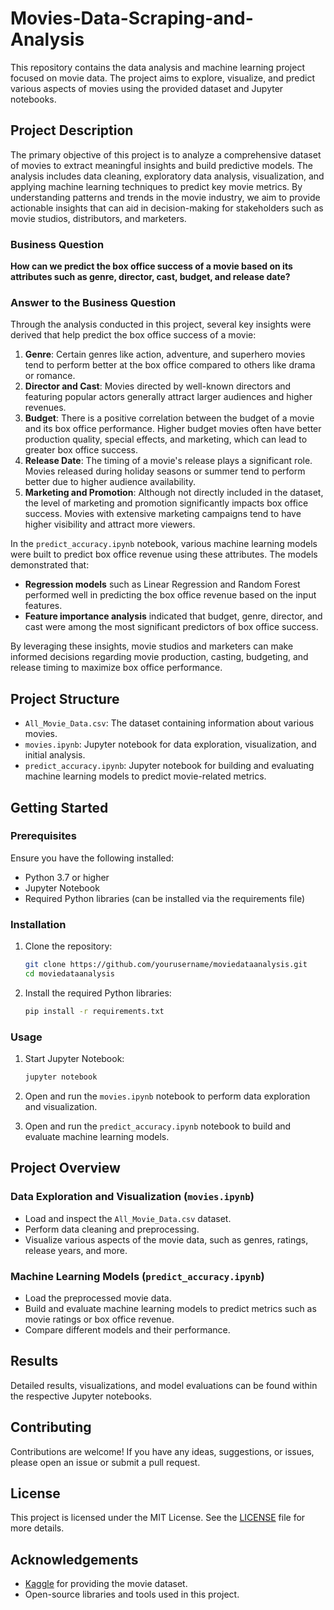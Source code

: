 # Movies-Data-Scraping-and-Analysis

This repository contains the data analysis and machine learning project focused on movie data. The project aims to explore, visualize, and predict various aspects of movies using the provided dataset and Jupyter notebooks.

## Project Description

The primary objective of this project is to analyze a comprehensive dataset of movies to extract meaningful insights and build predictive models. The analysis includes data cleaning, exploratory data analysis, visualization, and applying machine learning techniques to predict key movie metrics. By understanding patterns and trends in the movie industry, we aim to provide actionable insights that can aid in decision-making for stakeholders such as movie studios, distributors, and marketers.

### Business Question

**How can we predict the box office success of a movie based on its attributes such as genre, director, cast, budget, and release date?**

### Answer to the Business Question

Through the analysis conducted in this project, several key insights were derived that help predict the box office success of a movie:

1. **Genre**: Certain genres like action, adventure, and superhero movies tend to perform better at the box office compared to others like drama or romance.
2. **Director and Cast**: Movies directed by well-known directors and featuring popular actors generally attract larger audiences and higher revenues.
3. **Budget**: There is a positive correlation between the budget of a movie and its box office performance. Higher budget movies often have better production quality, special effects, and marketing, which can lead to greater box office success.
4. **Release Date**: The timing of a movie's release plays a significant role. Movies released during holiday seasons or summer tend to perform better due to higher audience availability.
5. **Marketing and Promotion**: Although not directly included in the dataset, the level of marketing and promotion significantly impacts box office success. Movies with extensive marketing campaigns tend to have higher visibility and attract more viewers.

In the `predict_accuracy.ipynb` notebook, various machine learning models were built to predict box office revenue using these attributes. The models demonstrated that:

- **Regression models** such as Linear Regression and Random Forest performed well in predicting the box office revenue based on the input features.
- **Feature importance analysis** indicated that budget, genre, director, and cast were among the most significant predictors of box office success.

By leveraging these insights, movie studios and marketers can make informed decisions regarding movie production, casting, budgeting, and release timing to maximize box office performance.

## Project Structure

- `All_Movie_Data.csv`: The dataset containing information about various movies.
- `movies.ipynb`: Jupyter notebook for data exploration, visualization, and initial analysis.
- `predict_accuracy.ipynb`: Jupyter notebook for building and evaluating machine learning models to predict movie-related metrics.

## Getting Started

### Prerequisites

Ensure you have the following installed:

- Python 3.7 or higher
- Jupyter Notebook
- Required Python libraries (can be installed via the requirements file)

### Installation

1. Clone the repository:
   ```bash
   git clone https://github.com/yourusername/moviedataanalysis.git
   cd moviedataanalysis
   ```

2. Install the required Python libraries:
   ```bash
   pip install -r requirements.txt
   ```

### Usage

1. Start Jupyter Notebook:
   ```bash
   jupyter notebook
   ```

2. Open and run the `movies.ipynb` notebook to perform data exploration and visualization.
3. Open and run the `predict_accuracy.ipynb` notebook to build and evaluate machine learning models.

## Project Overview

### Data Exploration and Visualization (`movies.ipynb`)

- Load and inspect the `All_Movie_Data.csv` dataset.
- Perform data cleaning and preprocessing.
- Visualize various aspects of the movie data, such as genres, ratings, release years, and more.

### Machine Learning Models (`predict_accuracy.ipynb`)

- Load the preprocessed movie data.
- Build and evaluate machine learning models to predict metrics such as movie ratings or box office revenue.
- Compare different models and their performance.

## Results

Detailed results, visualizations, and model evaluations can be found within the respective Jupyter notebooks.

## Contributing

Contributions are welcome! If you have any ideas, suggestions, or issues, please open an issue or submit a pull request.

## License

This project is licensed under the MIT License. See the [LICENSE](LICENSE) file for more details.

## Acknowledgements

- [Kaggle](https://www.kaggle.com/) for providing the movie dataset.
- Open-source libraries and tools used in this project.

